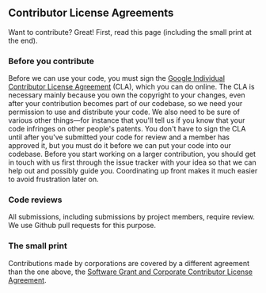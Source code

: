 ## Contributor License Agreements

Want to contribute? Great! First, read this page (including the small print at
the end).

### Before you contribute
Before we can use your code, you must sign the
[Google Individual Contributor License Agreement](https://cla.developers.google.com/about/google-individual)
(CLA), which you can do online. The CLA is necessary mainly because you own
the copyright to your changes, even after your contribution becomes part of
our codebase, so we need your permission to use and distribute your code. We
also need to be sure of various other things—for instance that you'll tell us
if you know that your code infringes on other people's patents. You don't have
to sign the CLA until after you've submitted your code for review and a member
has approved it, but you must do it before we can put your code into our
codebase.  Before you start working on a larger contribution, you should get
in touch with us first through the issue tracker with your idea so that we can
help out and possibly guide you. Coordinating up front makes it much easier to
avoid frustration later on.

### Code reviews
All submissions, including submissions by project members, require review. We
use Github pull requests for this purpose.

### The small print
Contributions made by corporations are covered by a different agreement than
the one above, the
[Software Grant and Corporate Contributor License Agreement](https://cla.developers.google.com/about/google-corporate).

